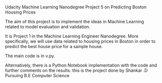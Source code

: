 Udacity Machine Learning Nanodegree Project 5 on Predicting Boston Housing Prices

The aim of this project is to implement the ideas in Machine Learning related to model evaluation and validation.

It is Project 1 in the Machine Learning Engineer Nanodegree. More specifically,
we will use data related to housing prices in Boston in order to predict the best house price for a sample house.

The main code is in v.py.

Alternatively, there is a Python Notebook implementation with the code and further comments on the results.
this is the project done by 
Shankar .D
Pursuing B.E Computer Science 

